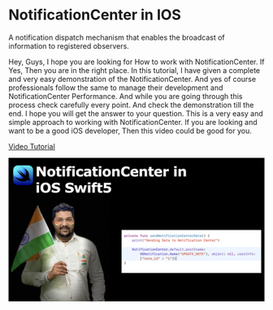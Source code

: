 # NotificationCenter in IOS
A notification dispatch mechanism that enables the broadcast of information to registered observers.

Hey, Guys, I hope you are looking for How to work with NotificationCenter. If Yes, Then you are in the right place. In this tutorial, I have given a complete and very easy demonstration of the NotificationCenter. And yes of course professionals follow the same to manage their development and NotificationCenter Performance. And while you are going through this process check carefully every point. And check the demonstration till the end. I hope you will get the answer to your question. This is a very easy and simple approach to working with NotificationCenter. If you are looking and want to be a good iOS developer, Then this video could be good for you.


[Video Tutorial](https://youtu.be/cVP6Cn10pqE)



![alt text](https://github.com/pushpendra996/notification-center-ios/blob/main/NotificationCenter.jpeg?raw=true)
